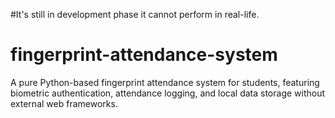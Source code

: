#It's still in development phase it cannot perform in real-life.
# fingerprint-attendance-system
A pure Python-based fingerprint attendance system for students, featuring biometric authentication, attendance logging, and local data storage without external web frameworks.
